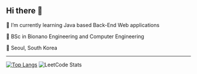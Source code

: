 ## Hi there 👋


🌱 I’m currently learning Java based Back-End Web applications 

🏫 BSc in Bionano Engineering and Computer Engineering

📍  Seoul, South Korea

---
[![Top Langs](https://github-readme-stats.vercel.app/api/top-langs/?username=SubinLee8)](https://github.com/anuraghazra/github-readme-stats)
![LeetCode Stats](https://leetcard.jacoblin.cool/subinwithleetcode?theme=light&font=Saira)

<!--
**SubinLee8/SubinLee8** is a ✨ _special_ ✨ repository because its `README.md` (this file) appears on your GitHub profile.

Here are some ideas to get you started:

- 🔭 I’m currently working on ...
- 🌱 I’m currently learning ...
- 👯 I’m looking to collaborate on ...
- 🤔 I’m looking for help with ...
- 💬 Ask me about ...
- 📫 How to reach me: ...
- 😄 Pronouns: ...
- ⚡ Fun fact: ...
-->
